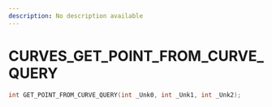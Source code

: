 ```yaml
---
description: No description available 
---
```


# CURVES\_GET_POINT_FROM_CURVE_QUERY

```cpp
int GET_POINT_FROM_CURVE_QUERY(int _Unk0, int _Unk1, int _Unk2);
```